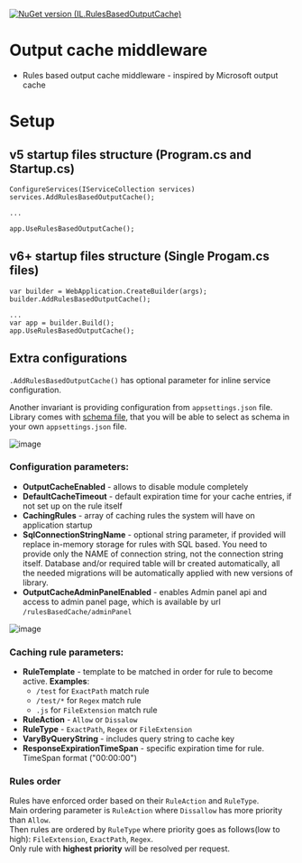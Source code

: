 [![NuGet version (IL.RulesBasedOutputCache)](https://img.shields.io/nuget/v/IL.RulesBasedOutputCache.svg?style=flat-square)](https://www.nuget.org/packages/IL.RulesBasedOutputCache/)
# Output cache middleware

* Rules based output cache middleware - inspired by Microsoft output cache

# Setup

## v5 startup files structure (Program.cs and Startup.cs)
```
ConfigureServices(IServiceCollection services)
services.AddRulesBasedOutputCache();

...

app.UseRulesBasedOutputCache();

```
## v6+ startup files structure (Single Progam.cs files)
```
var builder = WebApplication.CreateBuilder(args);
builder.AddRulesBasedOutputCache();

...
var app = builder.Build();
app.UseRulesBasedOutputCache();

```

## Extra configurations

`.AddRulesBasedOutputCache()` has optional parameter for inline service configuration.

Another invariant is providing configuration from `appsettings.json` file.
Library comes with [schema file](https://github.com/lelekaihor/IL.RulesBasedOutputCache/blob/main/Code/appsettings.outputcache.schema.json), that you will be able to select as schema in your own `appsettings.json` file.

![image](https://github.com/lelekaihor/IL.RulesBasedOutputCache/assets/67684686/73181010-30d2-4228-96eb-c3d2d9530ecb)

### Configuration parameters:
- **OutputCacheEnabled** - allows to disable module completely
- **DefaultCacheTimeout** - default expiration time for your cache entries, if not set up on the rule itself
- **CachingRules** - array of caching rules the system will have on application startup
- **SqlConnectionStringName** - optional string parameter, if provided will replace in-memory storage for rules with SQL based. You need to provide only the NAME of connection string, not the connection string itself. Database and/or required table will br created automatically, all the needed migrations will be automatically applied with new versions of library.
- **OutputCacheAdminPanelEnabled** - enables Admin panel api and access to admin panel page, which is available by url `/rulesBasedCache/adminPanel`

![image](https://github.com/lelekaihor/IL.RulesBasedOutputCache/assets/67684686/57d762a9-cce0-4cbe-a3e0-e135eca25153)

### Caching rule parameters:

- **RuleTemplate** - template to be matched in order for rule to become active. **Examples**:
    - `/test` for `ExactPath` match rule
    - `/test/*` for `Regex` match rule
    - `.js` for `FileExtension` match rule
- **RuleAction** - `Allow` or `Dissalow`
- **RuleType** - `ExactPath`, `Regex` or `FileExtension`
- **VaryByQueryString** - includes query string to cache key
- **ResponseExpirationTimeSpan** - specific expiration time for rule. TimeSpan format ("00:00:00")

### Rules order

Rules have enforced order based on their `RuleAction` and `RuleType`. <br/>
Main ordering parameter is `RuleAction` where `Dissallow` has more priority than `Allow`. <br/>
Then rules are ordered by `RuleType` where priority goes as follows(low to high): `FileExtension`, `ExactPath`, `Regex`. <br/>
Only rule with **highest priority** will be resolved per request.
